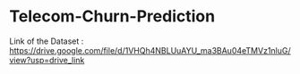 # Telecom-Churn-Prediction
Link of the Dataset : https://drive.google.com/file/d/1VHQh4NBLUuAYU_ma3BAu04eTMVz1nluG/view?usp=drive_link
